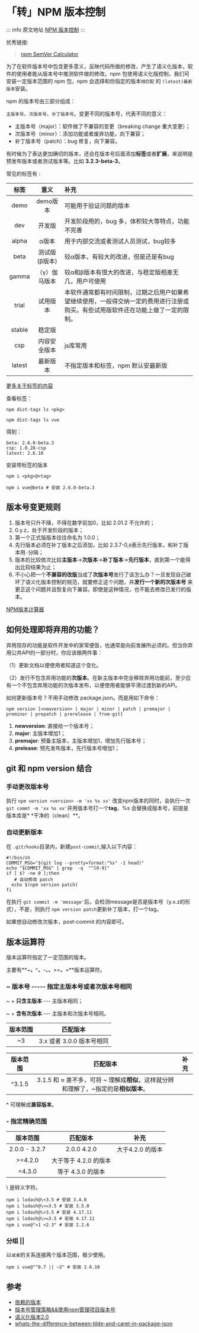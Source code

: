 # 「转」NPM 版本控制

::: info 原文地址
[NPM 版本控制](https://segmentfault.com/a/1190000018714929)
:::

优秀链接:

> [npm SemVer Calculator](https://semver.npmjs.com/)


为了在软件版本号中包含更多意义，反映代码所做的修改，产生了语义化版本，软件的使用者能从版本号中推测软件做的修改。npm 包使用语义化版控制，我们可安装一定版本范围的 npm
包，npm 会选择和你指定的版本`相匹配` 的 `(latest)最新版本`安装。

npm 的版本号由三部分组成：

`主版本号`、`次版本号`、`补丁版本号`。变更不同的版本号，代表不同的意义：

- 主版本号（major）：软件做了不兼容的变更（breaking change 重大变更）；
- 次版本号（minor）：添加功能或者废弃功能，向下兼容；
- 补丁版本号（patch）：bug 修复，向下兼容。

有时候为了表达更加确切的版本，还会在版本号后面添加**标签**或者**扩展**，来说明是预发布版本或者测试版本等。比如 **3.2.3-beta-3**。

常见的标签有 :

|   标签   |    意义    | 补充                                                                |
|:------:|:--------:|:------------------------------------------------------------------|
|  demo  |  demo版本  | 可能用于验证问题的版本                                                       |
|  dev   |   开发版    | 开发阶段用的，bug 多，体积较大等特点，功能不完善                                        |
| alpha  |   α版本    | 用于内部交流或者测试人员测试，bug较多                                              |
|  beta  | 测试版(β版本) | 较α版本，有较大的改进，但是还是有bug                                              |
| gamma  | （γ）伽马版本  | 较α和β版本有很大的改进，与稳定版相差无几，用户可使用                                       |
| trial  |   试用版本   | 本软件通常都有时间限制，过期之后用户如果希望继续使用，一般得交纳一定的费用进行注册或购买。有些试用版软件还在功能上做了一定的限制。 |
| stable |   稳定版    |                                                                   |
|  csp   |  内容安全版本  | js库常用                                                             |
| latest |   最新版本   | 不指定版本和标签，npm 默认安最新版                                               |

[更多关于标签的内容](https://docs.npmjs.com/cli/dist-tag)

查看标签：

```
npm dist-tags ls <pkg>
```

```
npm dist-tags ls vue
```

得到：

```
beta: 2.6.0-beta.3
csp: 1.0.28-csp
latest: 2.6.10
```

安装带标签的版本

```
npm i <pkg>@<tag>
```

```
npm i vue@beta # 安装 2.6.0-beta.3
```

## 版本号变更规则

1. 版本号只升不降，不得在数字前加0，比如 2.01.2 不允许的；
2. 0.y.z，处于开发阶段的版本；
3. 第一个正式版版本往往命名为 1.0.0；
4. 先行版本必须在补丁版本之后添加，比如 2.3.7-0,`0`表示先行版本，和补丁版本用`-`分隔；
5. 版本的比较依次比较**主版本**→**次版本**→**补丁版本**→**先行版本**，直到第一个能得出比较结果为止；
6. 不小心把一个**不兼容的改版**当成了**次版本号**发行了该怎么办？一旦发现自己破坏了语义化版本控制的规范，就要修正这个问题，并**发行一个新的次版本号**
   来更正这个问题并且恢复向下兼容。即使是这种情况，也不能去修改已发行的版本。

[NPM版本计算器](https://semver.npmjs.com/)

## 如何处理即将弃用的功能？

弃用现存的功能是软件开发中的家常便饭，也通常是向前发展所必须的。但当你弃用公共API的一部分时，你应该做两件事：

（1）更新文档以便使用者知道这个变化。

（2）发行不包含弃用功能的**次版本**。在新主版本中完全移除弃用功能前，至少应有一个不包含弃用功能的次版本发布，以便使用者能够平滑过渡到新的API。

如何更新版本号？不用手动修改 package.json。而是用如下命令：

```
npm version [<newversion> | major | minor | patch | premajor | preminor | prepatch | prerelease | from-git]
```

1. **newversion**: 直接给一个版本号；
2. **major**: 主版本增加1；
3. **premajor**: 预备主版本，主版本增加1，增加先行版本号；
4. **prelease**: 预先发布版本，先行版本号增加1；

## git 和 npm version 结合

### 手动更改版本号

执行 `npm version <version> -m 'xx %s xx'` 改变npm版本的同时，会执行一次 `git commt -m 'xx %s xx'`并用版本号打一个**tag**，%s 会替换成版本号，前提是版本库是*
*干净的（clean）**。

### 自动更新版本

在 `.git/hooks`目录内，新建`post-commit`,输入以下内容：

```
#!/bin/sh
COMMIT_MSG="$(git log --pretty=format:"%s" -1 head)"
echo "$COMMIT_MSG" | grep  -q  "^[0-9]"
if [ $? -ne 0 ];then
   # 自动修改 patch
  echo $(npm version patch)
fi
```

在执行 `git commit -m 'message'`后，会检测message是否是版本号（y.x.z的形式），不是，则执行 `npm version patch`更新补丁版本，打一个tag。

如果想自动修改次版本，post-commit 的内容即可。

## 版本运算符

版本运算符指定了一定范围的版本。

主要有**~**、**^**、**-**、、**>=**、**=**版本运算符。

### ~ 版本号 ----- 指定主版本号或者次版本号相同

~ + **只含主版本** --- 主版本相同；

~ + **含有次版本** --- 主版本和次版本号相同。

| 版本范围 |        匹配版本         |
|:----:|:-------------------:|
|  ~3  | 3.x 或者 3.0.0  版本号相同 |

|  版本范围  |                          匹配版本                          | 补充 |
|:------:|:------------------------------------------------------:|:--:|
| ^3.1.5 | 3.1.5  和 ≈ 差不多，可将 ~ 理解成**相似**，这样就分辨和理解了，~指定的是**相似版本**。 |    |

**^** 可理解成**兼容版本**。

### - 指定精确范围

|     版本范围      |      匹配版本      |     补充      |
|:-------------:|:--------------:|:-----------:|
| 2.0.0 - 3.2.7 |  2.0.0 4.2.0   | 大于4.2.0 的版本 |
|    >=4.2.0    | 大于等于 4.2.0 的版本 |             |
|    =4.3.0     |  等于 4.3.0 的版本  |             |

\ 是转义字符。

```
npm i lodash@\<3.5 # 安装 3.4.0
npm i lodash@\<=3.5 # 安装 3.5.0
npm i lodash@\>3.5 # 安装 4.17.11
npm i lodash@\>=3.5 # 安装 4.17.11
npm i vue@">1 <2.3" # 安装 2.2.6
```

### 分组 ||

以`或者`的关系连接两个版本范围，极少使用。

```
npm i vue@"^0.7 || ~2" # 安装 2.6.10
```

## 参考

- [依赖的版本](https://yarnpkg.com/lang/zh-hans/docs/dependency-versions/)
- [版本号管理策略&&使用npm管理项目版本号](http://buzhundong.com/post/%E7%89%88%E6%9C%AC%E5%8F%B7%E7%AE%A1%E7%90%86%E7%AD%96%E7%95%A5-%E4%BD%BF%E7%94%A8npm%E7%AE%A1%E7%90%86%E9%A1%B9%E7%9B%AE%E7%89%88%E6%9C%AC%E5%8F%B7.html)
- [语义化版本2.0](https://semver.org/lang/zh-TW/#%E5%9C%A8-0yz-%E5%88%9D%E5%A7%8B%E9%96%8B%E7%99%BC%E9%9A%8E%E6%AE%B5%E6%88%91%E8%A9%B2%E5%A6%82%E4%BD%95%E9%80%B2%E8%A1%8C%E7%89%88%E6%9C%AC%E6%8E%A7%E5%88%B6)
- [whats-the-difference-between-tilde-and-caret-in-package-json](https://stackoverflow.com/questions/22343224/whats-the-difference-between-tilde-and-caret-in-package-json)

